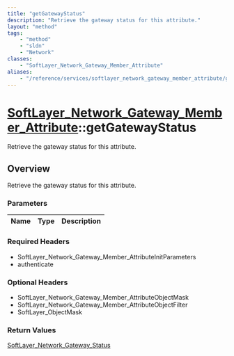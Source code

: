 ```yaml
---
title: "getGatewayStatus"
description: "Retrieve the gateway status for this attribute."
layout: "method"
tags:
    - "method"
    - "sldn"
    - "Network"
classes:
    - "SoftLayer_Network_Gateway_Member_Attribute"
aliases:
    - "/reference/services/softlayer_network_gateway_member_attribute/getGatewayStatus"
---
```

# [SoftLayer_Network_Gateway_Member_Attribute](/reference/services/SoftLayer_Network_Gateway_Member_Attribute)::getGatewayStatus

Retrieve the gateway status for this attribute.


## Overview 
Retrieve the gateway status for this attribute.

### Parameters 
|Name | Type | Description |
| --- | --- | --- |


### Required Headers
* SoftLayer_Network_Gateway_Member_AttributeInitParameters
* authenticate

### Optional Headers
* SoftLayer_Network_Gateway_Member_AttributeObjectMask
* SoftLayer_Network_Gateway_Member_AttributeObjectFilter
* SoftLayer_ObjectMask

### Return Values
<a href='/reference/datatypes/SoftLayer_Network_Gateway_Status'>SoftLayer_Network_Gateway_Status </a>

